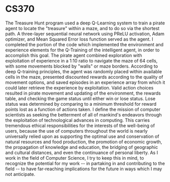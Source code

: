 # CS370

The Treasure Hunt program used a deep Q-Learning system to train a pirate agent to locate the "treasure" within a maze, and to do so via the shortest path. A three-layer sequential neural network using PReLU activation, Adam optimizer, and Mean Squared Error loss function served as the agent. I completed the portion of the code which implemented the environment and experience elements for the Q-Training of the intelligent agent, in order to accomplish this goal. The pirate agent combined exploration with exploitation of experience in a 1:10 ratio to navigate the maze of 64 cells, with some movements blocked by "walls" or maze borders. According to deep Q-training principles, the agent was randomly placed within available cells in the maze, presented discounted rewards according to the quality of movement options, and saved episodes in an experience array from which it could later retrieve the experience by exploitation. Valid action choices resulted in pirate movement and updating of the environment, the rewards table, and checking the game status until either win or lose status. Lose status was determined by comparing to a minimum threshold for reward points lost as a function of actions taken. 
I define the mission of computer scientists as seeking the betterment of all of mankind's endeavors through the exploitation of technological advances in computing. This carries tremendous ethical responsibilities for the interests of the well-being of users, because the use of computers throughout the world is nearly universally relied upon as supporting the optimal use and conservation of natural resources and food production, the promotion of economic growth, the propagation of knowledge and education, the bridging of geographic and cultural distances, and even the continuance of personal liberty. As I work in the field of Computer Science, I try to keep this in mind, to recognize the potential for my work -- in partaking in and contributing to the field -- to have far-reaching implications for the future in ways which I may not anticipate. 
